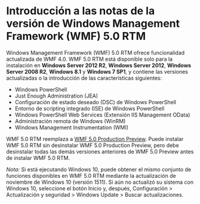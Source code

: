 # Introducción a las notas de la versión de Windows Management Framework (WMF) 5.0 RTM

Windows Management Framework (WMF) 5.0 RTM ofrece funcionalidad actualizada de WMF 4.0. WMF 5.0 RTM está disponible solo para la instalación en **Windows Server 2012 R2**, **Windows Server 2012**, **Windows Server 2008 R2**, **Windows 8.1** y **Windows 7 SP1**, y contiene las versiones actualizadas o la introducción de las características siguientes:

- Windows PowerShell
- Just Enough Administration (JEA)
- Configuración de estado deseado (DSC) de Windows PowerShell
- Entorno de scripting integrado (ISE) de Windows PowerShell
- Windows PowerShell Web Services (Extensión IIS Management OData) 
- Administración remota de Windows (WinRM)
- Windows Management Instrumentation (WMI) 

WMF 5.0 RTM reemplaza a [WMF 5.0 Production Preview](http://blogs.msdn.com/b/powershell/archive/2015/08/31/windows-management-framework-5-0-production-preview-is-now-available.aspx). Puede instalar WMF 5.0 RTM sin desinstalar WMF 5.0 Production Preview, pero debe desinstalar todas las demás versiones anteriores de WMF 5.0 Preview antes de instalar WMF 5.0 RTM.

*Nota:* Si está ejecutando Windows 10, puede obtener el mismo conjunto de funciones disponibles en WMF 5.0 RTM mediante la actualización de noviembre de Windows 10 (versión 1511). Si aún no actualizó su sistema con Windows 10, seleccione el botón Inicio y, después, Configuración > Actualización y seguridad > Windows Update > Buscar actualizaciones. 
<!--HONumber=Mar16_HO2-->
